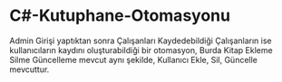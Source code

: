 # C#-Kutuphane-Otomasyonu
Admin Girişi yaptıktan sonra Çalışanları Kaydedebildiği Çalışanların ise kullanıcıların kaydını oluşturabildiği bir otomasyon,
Burda Kitap Ekleme Silme Güncelleme mevcut aynı şekilde,
Kullanıcı Ekle, Sil, Güncelle mevcuttur.
